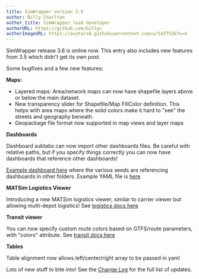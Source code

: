 ```yaml
---
title: SimWrapper version 3.6
author: Billy Charlton
author_title: SimWrapper lead developer
authorURL: https://github.com/billyc
authorImageURL: https://avatars0.githubusercontent.com/u/1427526?v=4
---
```


SimWrapper release 3.6 is online now. This entry also includes new features from 3.5 which didn't get its own post.

Some bugfixes and a few new features:


**Maps:**

- Layered maps: Area/network maps can now have shapefile layers above or below the main dataset.
- New transparency slider for Shapefile/Map FillColor definition. This helps with area maps where the solid colors make it hard to "see" the streets and geography beneath.
- Geopackage file format now supported in map views and layer maps

**Dashboards**

Dashboard subtabs can now import other dashboards files. Be careful with relative paths, but if you specify things correctly you can now have dashboards that reference other dashboards!

[Example dashboard here](https://simwrapper.app/public/de/kelheim/projects/KelRide/01_AV-Service-Extension/12kmh/SAR2023-AV2/) where the various seeds are referencing dashboards in other folders. Example YAML file is [here](https://svn.vsp.tu-berlin.de/repos/public-svn/matsim/scenarios/countries/de/kelheim/projects/KelRide/01_AV-Service-Extension/18kmh/SAR2023-AV10/dashboard-subtabs-seed1.yaml)

**MATSim Logistics Viewer**

Introducing a new MATSim logistics viewer, similar to carrier viewer but allowing multi-depot logistics! See [logistics docs here](/docs/logistics)

**Transit viewer**

You can now specify custom route colors based on GTFS/route parameters, with "colors" attribute. See [transit docs here](/docs/transit-supply)

**Tables**

Table alignment now allows left/center/right array to be passed in yaml

Lots of new stuff to bite into! See the [Change Log](../docs/changelog) for the full list of updates.
